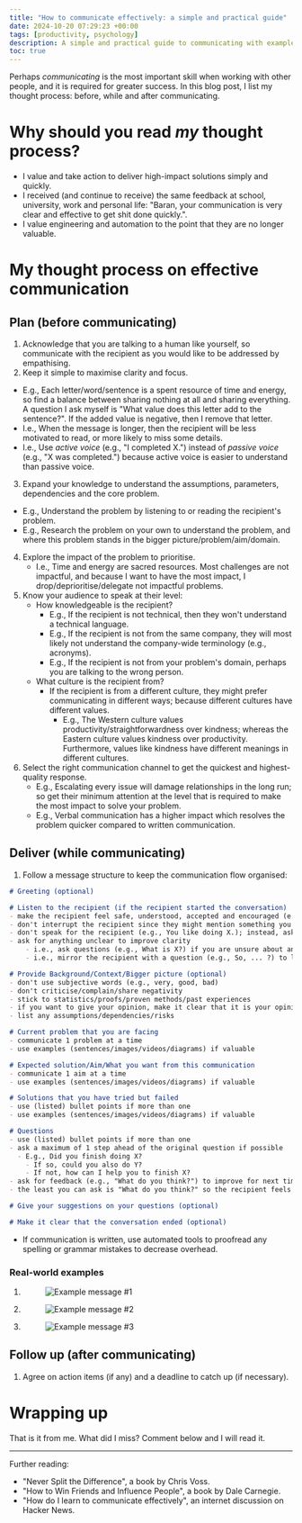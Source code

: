 ```yaml
---
title: "How to communicate effectively: a simple and practical guide"
date: 2024-10-20 07:29:23 +00:00
tags: [productivity, psychology]
description: A simple and practical guide to communicating with examples of real-world messages.
toc: true
---
```


Perhaps *communicating* is the most important skill when working with other people, and it is required for greater success. In this blog post, I list my thought process: before, while and after communicating.

# Why should you read *my* thought process?

- I value and take action to deliver high-impact solutions simply and quickly.
- I received (and continue to receive) the same feedback at school, university, work and personal life: "Baran, your communication is very clear and effective to get shit done quickly.".
- I value engineering and automation to the point that they are no longer valuable.

# My thought process on effective communication

## Plan (before communicating)

1. Acknowledge that you are talking to a human like yourself, so communicate with the recipient as you would like to be addressed by empathising.
2. Keep it simple to maximise clarity and focus.
  - E.g., Each letter/word/sentence is a spent resource of time and energy, so find a balance between sharing nothing at all and sharing everything. A question I ask myself is "What value does this letter add to the sentence?". If the added value is negative, then I remove that letter.
  - I.e., When the message is longer, then the recipient will be less motivated to read, or more likely to miss some details.
  - I.e., Use *active voice* (e.g., "I completed X.") instead of *passive voice* (e.g., "X was completed.") because active voice is easier to understand than passive voice.
3. Expand your knowledge to understand the assumptions, parameters, dependencies and the core problem.
  - E.g., Understand the problem by listening to or reading the recipient's problem.
  - E.g., Research the problem on your own to understand the problem, and where this problem stands in the bigger picture/problem/aim/domain.
4. Explore the impact of the problem to prioritise.
	- I.e., Time and energy are sacred resources. Most challenges are not impactful, and because I want to have the most impact, I drop/deprioritise/delegate not impactful problems.
5. Know your audience to speak at their level:
	- How knowledgeable is the recipient?
		- E.g., If the recipient is not technical, then they won't understand a technical language.
		- E.g., If the recipient is not from the same company, they will most likely not understand the company-wide terminology (e.g., acronyms).
		- E.g., If the recipient is not from your problem's domain, perhaps you are talking to the wrong person.
	- What culture is the recipient from? 
		- If the recipient is from a different culture, they might prefer communicating in different ways; because different cultures have different values. 
			- E.g., The Western culture values productivity/straightforwardness over kindness; whereas the Eastern culture values kindness over productivity. Furthermore, values like kindness have different meanings in different cultures.
6. Select the right communication channel to get the quickest and highest-quality response.
	- E.g., Escalating every issue will damage relationships in the long run; so get their minimum attention at the level that is required to make the most impact to solve your problem.
	- E.g., Verbal communication has a higher impact which resolves the problem quicker compared to written communication.

## Deliver (while communicating)

1. Follow a message structure to keep the communication flow organised:

```md
# Greeting (optional)

# Listen to the recipient (if the recipient started the conversation)
- make the recipient feel safe, understood, accepted and encouraged (e.g., by giving validations/appreciation with genuine/sincere desire)
- don't interrupt the recipient since they might mention something you want to ask and being interrupted is frustrating from the recipient's perspective
- don't speak for the recipient (e.g., You like doing X.); instead, ask questions (e.g., So, you are saying you like doing X?)
- ask for anything unclear to improve clarity
	- i.e., ask questions (e.g., What is X?) if you are unsure about anything
	- i.e., mirror the recipient with a question (e.g., So, ... ?) to let them confirm your understanding

# Provide Background/Context/Bigger picture (optional)
- don't use subjective words (e.g., very, good, bad)
- don't criticise/complain/share negativity
- stick to statistics/proofs/proven methods/past experiences
- if you want to give your opinion, make it clear that it is your opinion (e.g., _Perhaps_ we shouldn't do X, because Y?)
- list any assumptions/dependencies/risks

# Current problem that you are facing
- communicate 1 problem at a time
- use examples (sentences/images/videos/diagrams) if valuable

# Expected solution/Aim/What you want from this communication
- communicate 1 aim at a time
- use examples (sentences/images/videos/diagrams) if valuable

# Solutions that you have tried but failed
- use (listed) bullet points if more than one
- use examples (sentences/images/videos/diagrams) if valuable

# Questions
- use (listed) bullet points if more than one
- ask a maximum of 1 step ahead of the original question if possible
  - E.g., Did you finish doing X?
    - If so, could you also do Y?
    - If not, how can I help you to finish X?
- ask for feedback (e.g., "What do you think?") to improve for next time
- the least you can ask is "What do you think?" so the recipient feels in control and motivated enough to continue the communication

# Give your suggestions on your questions (optional)

# Make it clear that the conversation ended (optional)
```

- If communication is written, use automated tools to proofread any spelling or grammar mistakes to decrease overhead.

### Real-world examples

<ol>
  <li>
    <figure>
      <img src="/how-to-communicate-effectively/example-message-1-do-you-wear-merino.png" alt="Example message #1">
    </figure>
  </li>
  <li>
    <figure>
      <img src="/how-to-communicate-effectively/example-message-2-done-reviewing-pr.png" alt="Example message #2">
    </figure>
  </li>
  <li>
    <figure>
      <img src="/how-to-communicate-effectively/example-message-3-unblocking-ticket.png" alt="Example message #3">
    </figure>
  </li>
</ol>

## Follow up (after communicating)

1. Agree on action items (if any) and a deadline to catch up (if necessary).

# Wrapping up

That is it from me. What did I miss? Comment below and I will read it.

---

Further reading:
- "Never Split the Difference", a book by Chris Voss.
- "How to Win Friends and Influence People", a book by Dale Carnegie.
- "How do I learn to communicate effectively", an internet discussion on Hacker News.